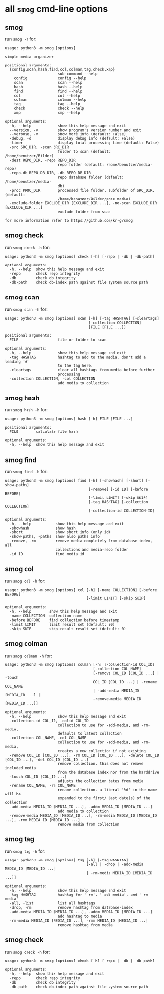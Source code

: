 
# all `smog` cmd-line options


## smog

run `smog -h` for:

    usage: python3 -m smog [options]
    
    simple media organizer
    
    positional arguments:
      {config,scan,hash,find,col,colman,tag,check,xmp}
                            sub-command --help
        config              config --help
        scan                scan --help
        hash                hash --help
        find                find --help
        col                 col --help
        colman              colman --help
        tag                 tag --help
        check               check --help
        xmp                 xmp --help
    
    optional arguments:
      -h, --help            show this help message and exit
      --version, -v         show program's version number and exit
      --verbose, -V         show more info (default: False)
      -debug, -d            display debug info (default: False)
      -timer                display total processing time (default: False)
      -src SRC_DIR, -scan SRC_DIR
                            folder to scan (default: /home/benutzer/Bilder)
      -dest REPO_DIR, -repo REPO_DIR
                            repo folder (default: /home/benutzer/media-repo)
      -repo-db REPO_DB_DIR, -db REPO_DB_DIR
                            repo database folder (default: /home/benutzer/media-
                            db)
      -proc PROC_DIR        processed file folder. subfolder of SRC_DIR. (default:
                            /home/benutzer/Bilder/proc-media)
      -exclude-folder EXCLUDE_DIR [EXCLUDE_DIR ...], -no-scan EXCLUDE_DIR [EXCLUDE_DIR ...]
                            exclude folder from scan
    
    for more information refer to https://github.com/kr-g/smog


## smog check

run `smog check -h` for:

    usage: python3 -m smog [options] check [-h] [-repo | -db | -db-path]
    
    optional arguments:
      -h, --help  show this help message and exit
      -repo       check repo integrity
      -db         check db integrity
      -db-path    check db-index path against file system source path


## smog scan

run `smog scan -h` for:

    usage: python3 -m smog [options] scan [-h] [-tag HASHTAG] [-cleartags]
                                          [-collection COLLECTION]
                                          [FILE [FILE ...]]
    
    positional arguments:
      FILE                  file or folder to scan
    
    optional arguments:
      -h, --help            show this help message and exit
      -tag HASHTAG          hashtag to add to the media. don't add a leading '#'
                            to the tag here.
      -cleartags            clear all hashtags from media before further
                            processing
      -collection COLLECTION, -col COLLECTION
                            add media to collection


## smog hash

run `smog hash -h` for:

    usage: python3 -m smog [options] hash [-h] FILE [FILE ...]
    
    positional arguments:
      FILE        calculate file hash
    
    optional arguments:
      -h, --help  show this help message and exit


## smog find

run `smog find -h` for:

    usage: python3 -m smog [options] find [-h] [-showhash] [-short] [-show-paths]
                                          [-remove] [-id ID] [-before BEFORE]
                                          [-limit LIMIT] [-skip SKIP]
                                          [-tag HASHTAG] [-collection COLLECTION]
                                          [-collection-id COLLECTION-ID]
    
    optional arguments:
      -h, --help           show this help message and exit
      -showhash            show hash
      -short               show short info (only id)
      -show-paths, -paths  show also paths info
      -remove, -rm         remove media completely from database index, all
                           collections and media-repo folder
      -id ID               find media id


## smog col

run `smog col -h` for:

    usage: python3 -m smog [options] col [-h] [-name COLLECTION] [-before BEFORE]
                                         [-limit LIMIT] [-skip SKIP]
    
    optional arguments:
      -h, --help        show this help message and exit
      -name COLLECTION  collection name
      -before BEFORE    find collection before timestamp
      -limit LIMIT      limit result set (default: 50)
      -skip SKIP        skip result result set (default: 0)


## smog colman

run `smog colman -h` for:

    usage: python3 -m smog [options] colman [-h] [-collection-id COL_ID]
                                            [-collection COL_NAME]
                                            [-remove COL_ID [COL_ID ...] | -touch
                                            COL_ID [COL_ID ...] | -rename COL_NAME
                                            | -add-media MEDIA_ID [MEDIA_ID ...] |
                                            -remove-media MEDIA_ID [MEDIA_ID ...]]
    
    optional arguments:
      -h, --help            show this help message and exit
      -collection-id COL_ID, -colid COL_ID
                            collection to use for -add-media, and -rm-media,
                            defaults to latest collection
      -collection COL_NAME, -col COL_NAME
                            collection to use for -add-media, and -rm-media,
                            creates a new collection if not existing
      -remove COL_ID [COL_ID ...], -rm COL_ID [COL_ID ...], -delete COL_ID [COL_ID ...], -del COL_ID [COL_ID ...]
                            remove collection. this does not remove included media
                            from the database index nor from the harddrive
      -touch COL_ID [COL_ID ...]
                            adjusts the collection dates from media
      -rename COL_NAME, -rn COL_NAME
                            rename collection. a literal '%d' in the name will be
                            expanded to the first/ last date(s) of the collection
      -add-media MEDIA_ID [MEDIA_ID ...], -addm MEDIA_ID [MEDIA_ID ...]
                            add media to collection
      -remove-media MEDIA_ID [MEDIA_ID ...], -rm-media MEDIA_ID [MEDIA_ID ...], -rmm MEDIA_ID [MEDIA_ID ...]
                            remove media from collection


## smog tag

run `smog tag -h` for:

    usage: python3 -m smog [options] tag [-h] [-tag HASHTAG]
                                         [-all | -drop | -add-media MEDIA_ID [MEDIA_ID ...]
                                         | -rm-media MEDIA_ID [MEDIA_ID ...]]
    
    optional arguments:
      -h, --help            show this help message and exit
      -tag HASHTAG          hashtag for '-rm', '-add-media', and '-rm-media'
      -all, -list           list all hashtags
      -drop, -rm            remove hashtag from database-index
      -add-media MEDIA_ID [MEDIA_ID ...], -addm MEDIA_ID [MEDIA_ID ...]
                            add hashtag to media
      -rm-media MEDIA_ID [MEDIA_ID ...], -rmm MEDIA_ID [MEDIA_ID ...]
                            remove hashtag from media


## smog check

run `smog check -h` for:

    usage: python3 -m smog [options] check [-h] [-repo | -db | -db-path]
    
    optional arguments:
      -h, --help  show this help message and exit
      -repo       check repo integrity
      -db         check db integrity
      -db-path    check db-index path against file system source path

